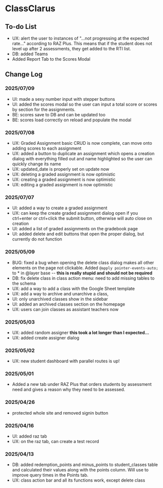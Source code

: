 # ClassClarus

## To-do List

- UX: alert the user to instances of "...not progressing at the expected rate..." according to RAZ Plus. This means that if the student does not level up after 2 assessments, they get added to the RTI list.
- DB: added Teams
- Added Report Tab to the Scores Modal

## Change Log

### 2025/07/09

- UI: made a sexy number input with stepper buttons
- UI: added the scores modal so the user can input a total score or scores by section for the assignments.
- BE: scores save to DB and can be updated too
- BE: scores load correctly on reload and populate the modal

### 2025/07/08

- UX: Graded Assignment basic CRUD is now complete, can move onto adding scores to each assignment
- UX: added a button to duplicate an assignment which opens a creation dialog with everything filled out and name highlighted so the user can quickly change its name
- UX: updated_date is properly set on update now
- UX: deleting a graded assignment is now optimistic
- UX: creating a graded assignment is now optimistic
- UX: editing a graded assignment is now optimistic

### 2025/07/07

- UI: added a way to create a graded assignment
- UX: can keep the create graded assignment dialog open if you ctrl+enter or ctrl+click the submit button, otherwise will auto close on creation
- UI: added a list of graded assignments on the gradebook page
- UI: added delete and edit buttons that open the proper dialog, but currently do not function

### 2025/05/09

- BUG: fixed a bug when opening the delete class dialog makes all other elements on the page not clickable. Added `@apply pointer-events-auto;` to \* in @layer base -- **this is really stupid and should not be required**
- DB: fix delete class in class action menu: need to add missing tables to the schema
- UX: add a way to add a class with the Google Sheet template
- UX: add a way to archive and unarchive a class,
- UI: only unarchived classes show in the sidebar
- UI: added an archived classes section on the homepage
- UX: users can join classes as assistant teachers now

### 2025/05/03

- UX: added random assigner **this took a lot longer than I expected...**
- UX: added create assigner dialog

### 2025/05/02

- UX: new student dashboard with parallel routes is up!

### 2025/05/01

- Added a new tab under RAZ Plus that orders students by assessment need and gives a reason why they need to be assessed.

### 2025/04/26

- protected whole site and removed signin button

### 2025/04/16

- UI: added raz tab
- UX: on the raz tab, can create a test record

### 2025/04/13

- DB: added redemption_points and minus_points to student_classes table and calculated their values along with the points column. Will use to improve query times in the Points tab.
- UX: class action bar and all its functions work, except delete class
